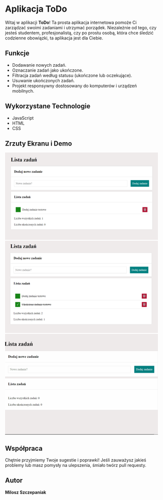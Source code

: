 # Aplikacja ToDo

Witaj w aplikacji **ToDo**! Ta prosta aplikacja internetowa pomoże Ci zarządzać swoimi zadaniami i utrzymać porządek. Niezależnie od tego, czy jesteś studentem, profesjonalistą, czy po prostu osobą, która chce śledzić codzienne obowiązki, ta aplikacja jest dla Ciebie.

## Funkcje

- Dodawanie nowych zadań.
- Oznaczanie zadań jako ukończone.
- Filtracja zadań według statusu (ukończone lub oczekujące).
- Usuwanie ukończonych zadań.
- Projekt responsywny dostosowany do komputerów i urządzeń mobilnych.

## Wykorzystane Technologie

- JavaScript
- HTML
- CSS


## Zrzuty Ekranu i Demo

![Zrzut ekranu 1](./images/1.png)
![Zrzut ekranu 2](./images/2.png)
![DEMO](./images/Animation.gif)


## Współpraca

Chętnie przyjmiemy Twoje sugestie i poprawki! Jeśli zauważysz jakieś problemy lub masz pomysły na ulepszenia, śmiało twórz pull requesty.


## Autor
**Milosz Szczepaniak**


